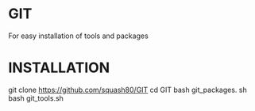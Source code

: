# GIT
For easy installation of tools and packages


# INSTALLATION
git clone https://github.com/squash80/GIT
cd  GIT
bash git_packages. sh
bash git_tools.sh
